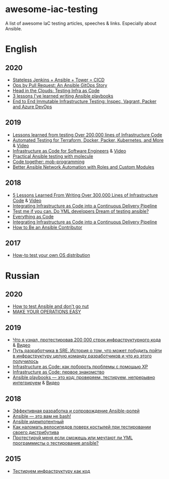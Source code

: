 # awesome-iac-testing
A list of awesome IaC testing articles, speeches &amp; links. Especially about Ansible.

# English
## 2020
* [Stateless Jenkins + Ansible + Tower = CICD](https://www.youtube.com/watch?v=mvULMRnwmlg)
* [Ops by Pull Request: An Ansible GitOps Story](https://www.youtube.com/watch?v=87Tag9wyfs8)
* [Head in the Clouds: Testing Infra as Code](https://www.youtube.com/watch?v=wYEffa1q6eU)
* [3 lessons I've learned writing Ansible playbooks](https://opensource.com/article/20/1/ansible-playbooks-lessons)
* [End to End Immutable Infrastructure Testing: Inspec, Vagrant, Packer and Azure DevOps](https://www.youtube.com/watch?v=vNiZbAkomr4)

## 2019
* [Lessons learned from testing Over 200,000 lines of Infrastructure Code](http://www.goncharov.xyz/it/200k_iac.html)
* [Automated Testing for Terraform, Docker, Packer, Kubernetes, and More](https://www.slideshare.net/brikis98/how-to-test-infrastructure-code-automated-testing-for-terraform-kubernetes-docker-packer-and-more) & [Video](https://www.infoq.com/presentations/automated-testing-terraform-docker-packer)
* [Infrastructure as Code for Software Engineers](https://www.hashicorp.com/resources/terraform-at-starbucks-infrastructure-as-code-for-software-engineers) & [Video](https://www.youtube.com/watch?v=2zrhcyv9Yiw)
* [Practical Ansible testing with molecule](https://www.ansible.com/practical-ansible-testing-with-molecule)
* [Code together: mob-programming](https://www.ansible.com/code-together-mob-programming)
* [Better Ansible Network Automation with Roles and Custom Modules](https://www.youtube.com/watch?v=gWM68qAfg8Y)

## 2018
* [5 Lessons Learned From Writing Over 300,000 Lines of Infrastructure Code](https://www.hashicorp.com/resources/lessons-learned-300000-lines-code) & [Video](https://www.youtube.com/watch?v=RTEgE2lcyk4)
* [Integrating Infrastructure as Code into a Continuous Delivery Pipeline](https://www.youtube.com/watch?v=wTunI1mZyp8)
* [Test me if you can. Do YML developers Dream of testing ansible?](http://www.goncharov.xyz/it/test-ansible-roles-via-testkitchen-inside-hyperv.html)
* [Everything as Code](https://www.youtube.com/watch?v=HcmPi7-IVQo)
* [Integrating Infrastructure as Code into a Continuous Delivery Pipeline](https://www.youtube.com/watch?v=wTunI1mZyp8)
* [How to Be an Ansible Contributor](https://www.youtube.com/watch?v=VAbnJcyIMYA)

## 2017
* [How-to test your own OS distribution](http://www.goncharov.xyz/it/how-to-test-custom-os-distr.html)

# Russian
## 2020
* [How to test Ansible and don't go nut](https://www.youtube.com/watch?v=GdrJv5oypfg)
* [MAKE YOUR OPERATIONS EASY](https://www.youtube.com/watch?v=LlIqNLY9OTc)

## 2019
* [Что я узнал, протестировав 200 000 строк инфраструктурного кода](http://www.goncharov.xyz/it/200k_iac.html) & [Видео](https://www.youtube.com/watch?v=W53jMaebVJw)
* [Путь разработчика в SRE. История о том, что может побудить пойти в инфраструктуру целую команду разработчиков и что из этого получилось](http://devopsconf.io/moscow/2019/abstracts/5575)
* [Infrastructure as Code: как побороть проблемы с помощью XP](https://habr.com/en/company/dodopizzaio/blog/470620/)
* [Infrastructure as Code: первое знакомство](https://habr.com/en/company/dodopizzadev/blog/465137/)
* [Ansible playbooks — это код: проверяем, тестируем, непрерывно интегрируем](https://habr.com/en/post/488966/) & [Видео](https://www.youtube.com/watch?v=UkP0PGMbWxY)

## 2018
* [Эффективная разработка и сопровождение Ansible-ролей](https://www.youtube.com/watch?v=IzJsBUPXfkE)
* [Ansible — это вам не bash!](https://www.youtube.com/watch?v=LApKSi5tUYo)
* [Ansible идемпотентный](https://www.youtube.com/watch?v=1-lRS05NrLc)
* [Как наломать велосипедов поверх костылей при тестировании своего дистрибутива](https://habr.com/post/342216/)
* [Протестируй меня если сможешь или мечтают ли YML программисты о тестирование ansible?](http://www.goncharov.xyz/it/test-ansible-roles-via-testkitchen-inside-hyperv.html)

## 2015
* [Тестируем инфраструктуру как код](http://rootconf.ru/2015/abstracts/1761)
